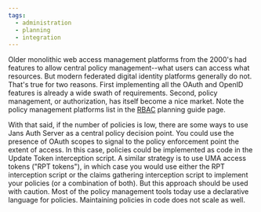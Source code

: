 ```yaml
---
tags:
  - administration
  - planning
  - integration
---
```


Older monolithic web access management platforms from the 2000's had
features to allow central policy management--what users can access what
resources. But modern federated digital identity platforms generally do not.
That's true for two reasons. First implementing all the OAuth and OpenID
features is already a wide swath of requirements. Second, policy management,
or authorization, has itself become a nice market. Note the policy management
platforms list in the [RBAC](role-based-access-management.md)
planning guide page.

With that said, if the number of policies is low, there are some ways to
use Jans Auth Server as a central policy decision point. You could use the
presence of OAuth scopes to signal to the policy enforcement point the extent
of access. In this case, policies could be implemented as code in the Update
Token interception script. A similar strategy is to use UMA access tokens
("RPT tokens"), in which case you would use either the RPT interception script
or the claims gathering interception script to implement your policies (or a
combination of both).  But this approach should be used with caution. Most
of the policy management tools today use a declarative language for policies.
Maintaining policies in code does not scale as well.
